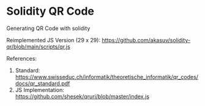 # Solidity QR Code

Generating QR Code with solidity

Reimplemented JS Version (29 x 29): https://github.com/akasuv/solidity-qr/blob/main/scripts/qr.js

References:

1. Standard: https://www.swisseduc.ch/informatik/theoretische_informatik/qr_codes/docs/qr_standard.pdf
2. JS Implementation: https://github.com/shesek/qruri/blob/master/index.js
